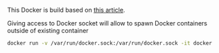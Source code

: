 This Docker is build based on [this article](http://jpetazzo.github.io/2015/09/03/do-not-use-docker-in-docker-for-ci/).

Giving access to Docker socket will allow to spawn Docker containers outside of existing container

```bash
docker run -v /var/run/docker.sock:/var/run/docker.sock -it docker
```
